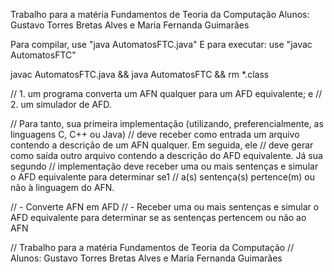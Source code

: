Trabalho para a matéria Fundamentos de Teoria da Computação
Alunos: Gustavo Torres Bretas Alves e Maria Fernanda Guimarães

Para compilar, use "java AutomatosFTC.java"
E para executar: use "javac AutomatosFTC"

javac AutomatosFTC.java && java AutomatosFTC && rm *.class

// 1. um programa converta um AFN qualquer para um AFD equivalente; e
// 2. um simulador de AFD.

// Para tanto, sua primeira implementação (utilizando, preferencialmente, as linguagens C, C++ ou Java)
// deve receber como entrada um arquivo contendo a descrição de um AFN qualquer. Em seguida, ele
// deve gerar como saída outro arquivo contendo a descrição do AFD equivalente. Já sua segundo
// implementação deve receber uma ou mais sentenças e simular o AFD equivalente para determinar se1
// a(s) sentença(s) pertence(m) ou não à linguagem do AFN. 

// - Converte AFN em AFD
// - Receber uma ou mais sentenças e simular o AFD equivalente para determinar se as sentenças pertencem ou não ao AFN

// Trabalho para a matéria Fundamentos de Teoria da Computação
// Alunos: Gustavo Torres Bretas Alves e Maria Fernanda Guimarães